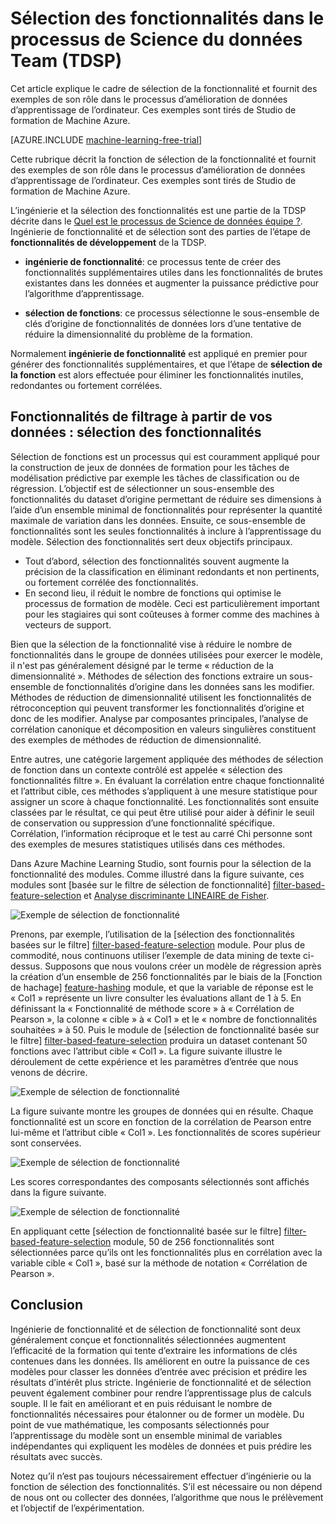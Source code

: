 <properties
    pageTitle="Fonctionnalité de sélection dans le processus de Science de données équipe | Microsoft Azure" 
    description="Décrit la fonction de sélection de la fonctionnalité et fournit des exemples de leur rôle dans le processus d’amélioration de données d’apprentissage de l’ordinateur."
    services="machine-learning"
    documentationCenter=""
    authors="bradsev"
    manager="jhubbard"
    editor="cgronlun"/>

<tags
    ms.service="machine-learning"
    ms.workload="data-services"
    ms.tgt_pltfrm="na"
    ms.devlang="na"
    ms.topic="article"
    ms.date="09/19/2016"
    ms.author="zhangya;bradsev" />


# <a name="feature-selection-in-the-team-data-science-process-tdsp"></a>Sélection des fonctionnalités dans le processus de Science du données Team (TDSP)

Cet article explique le cadre de sélection de la fonctionnalité et fournit des exemples de son rôle dans le processus d’amélioration de données d’apprentissage de l’ordinateur. Ces exemples sont tirés de Studio de formation de Machine Azure. 

[AZURE.INCLUDE [machine-learning-free-trial](../../includes/machine-learning-free-trial.md)]


Cette rubrique décrit la fonction de sélection de la fonctionnalité et fournit des exemples de son rôle dans le processus d’amélioration de données d’apprentissage de l’ordinateur. Ces exemples sont tirés de Studio de formation de Machine Azure. 

L’ingénierie et la sélection des fonctionnalités est une partie de la TDSP décrite dans le [Quel est le processus de Science de données équipe ?](data-science-process-overview.md). Ingénierie de fonctionnalité et de sélection sont des parties de l’étape de **fonctionnalités de développement** de la TDSP.

* **ingénierie de fonctionnalité**: ce processus tente de créer des fonctionnalités supplémentaires utiles dans les fonctionnalités de brutes existantes dans les données et augmenter la puissance prédictive pour l’algorithme d’apprentissage.

* **sélection de fonctions**: ce processus sélectionne le sous-ensemble de clés d’origine de fonctionnalités de données lors d’une tentative de réduire la dimensionnalité du problème de la formation.

Normalement **ingénierie de fonctionnalité** est appliqué en premier pour générer des fonctionnalités supplémentaires, et que l’étape de **sélection de la fonction** est alors effectuée pour éliminer les fonctionnalités inutiles, redondantes ou fortement corrélées.


## <a name="filtering-features-from-your-data---feature-selection"></a>Fonctionnalités de filtrage à partir de vos données : sélection des fonctionnalités 

Sélection de fonctions est un processus qui est couramment appliqué pour la construction de jeux de données de formation pour les tâches de modélisation prédictive par exemple les tâches de classification ou de régression. L’objectif est de sélectionner un sous-ensemble des fonctionnalités du dataset d’origine permettant de réduire ses dimensions à l’aide d’un ensemble minimal de fonctionnalités pour représenter la quantité maximale de variation dans les données. Ensuite, ce sous-ensemble de fonctionnalités sont les seules fonctionnalités à inclure à l’apprentissage du modèle. Sélection des fonctionnalités sert deux objectifs principaux.

* Tout d’abord, sélection des fonctionnalités souvent augmente la précision de la classification en éliminant redondants et non pertinents, ou fortement corrélée des fonctionnalités.
* En second lieu, il réduit le nombre de fonctions qui optimise le processus de formation de modèle. Ceci est particulièrement important pour les stagiaires qui sont coûteuses à former comme des machines à vecteurs de support.

Bien que la sélection de la fonctionnalité vise à réduire le nombre de fonctionnalités dans le groupe de données utilisées pour exercer le modèle, il n'est pas généralement désigné par le terme « réduction de la dimensionnalité ». Méthodes de sélection des fonctions extraire un sous-ensemble de fonctionnalités d’origine dans les données sans les modifier.  Méthodes de réduction de dimensionnalité utilisent les fonctionnalités de rétroconception qui peuvent transformer les fonctionnalités d’origine et donc de les modifier. Analyse par composantes principales, l’analyse de corrélation canonique et décomposition en valeurs singulières constituent des exemples de méthodes de réduction de dimensionnalité.

Entre autres, une catégorie largement appliquée des méthodes de sélection de fonction dans un contexte contrôlé est appelée « sélection des fonctionnalités filtre ». En évaluant la corrélation entre chaque fonctionnalité et l’attribut cible, ces méthodes s’appliquent à une mesure statistique pour assigner un score à chaque fonctionnalité. Les fonctionnalités sont ensuite classées par le résultat, ce qui peut être utilisé pour aider à définir le seuil de conservation ou suppression d’une fonctionnalité spécifique. Corrélation, l’information réciproque et le test au carré Chi personne sont des exemples de mesures statistiques utilisés dans ces méthodes.

Dans Azure Machine Learning Studio, sont fournis pour la sélection de la fonctionnalité des modules. Comme illustré dans la figure suivante, ces modules sont [basée sur le filtre de sélection de fonctionnalité] [ filter-based-feature-selection] et [Analyse discriminante LINEAIRE de Fisher][fisher-linear-discriminant-analysis].

![Exemple de sélection de fonctionnalité](./media/machine-learning-data-science-select-features/feature-Selection.png)


Prenons, par exemple, l’utilisation de la [sélection des fonctionnalités basées sur le filtre] [ filter-based-feature-selection] module. Pour plus de commodité, nous continuons utiliser l’exemple de data mining de texte ci-dessus. Supposons que nous voulons créer un modèle de régression après la création d’un ensemble de 256 fonctionnalités par le biais de la [Fonction de hachage] [ feature-hashing] module, et que la variable de réponse est le « Col1 » représente un livre consulter les évaluations allant de 1 à 5. En définissant la « Fonctionnalité de méthode score » à « Corrélation de Pearson », la colonne « cible » à « Col1 » et le « nombre de fonctionnalités souhaitées » à 50. Puis le module de [sélection de fonctionnalité basée sur le filtre] [ filter-based-feature-selection] produira un dataset contenant 50 fonctions avec l’attribut cible « Col1 ». La figure suivante illustre le déroulement de cette expérience et les paramètres d’entrée que nous venons de décrire.

![Exemple de sélection de fonctionnalité](./media/machine-learning-data-science-select-features/feature-Selection1.png)

La figure suivante montre les groupes de données qui en résulte. Chaque fonctionnalité est un score en fonction de la corrélation de Pearson entre lui-même et l’attribut cible « Col1 ». Les fonctionnalités de scores supérieur sont conservées.

![Exemple de sélection de fonctionnalité](./media/machine-learning-data-science-select-features/feature-Selection2.png)

Les scores correspondantes des composants sélectionnés sont affichés dans la figure suivante.

![Exemple de sélection de fonctionnalité](./media/machine-learning-data-science-select-features/feature-Selection3.png)

En appliquant cette [sélection de fonctionnalité basée sur le filtre] [ filter-based-feature-selection] module, 50 de 256 fonctionnalités sont sélectionnées parce qu’ils ont les fonctionnalités plus en corrélation avec la variable cible « Col1 », basé sur la méthode de notation « Corrélation de Pearson ».

## <a name="conclusion"></a>Conclusion
Ingénierie de fonctionnalité et de sélection de fonctionnalité sont deux généralement conçue et fonctionnalités sélectionnées augmentent l’efficacité de la formation qui tente d’extraire les informations de clés contenues dans les données. Ils améliorent en outre la puissance de ces modèles pour classer les données d’entrée avec précision et prédire les résultats d’intérêt plus stricte. Ingénierie de fonctionnalité et de sélection peuvent également combiner pour rendre l’apprentissage plus de calculs souple. Il le fait en améliorant et en puis réduisant le nombre de fonctionnalités nécessaires pour étalonner ou de former un modèle. Du point de vue mathématique, les composants sélectionnés pour l’apprentissage du modèle sont un ensemble minimal de variables indépendantes qui expliquent les modèles de données et puis prédire les résultats avec succès.

Notez qu’il n’est pas toujours nécessairement effectuer d’ingénierie ou la fonction de sélection des fonctionnalités. S’il est nécessaire ou non dépend de nous ont ou collecter des données, l’algorithme que nous le prélèvement et l’objectif de l’expérimentation.

<!-- Module References -->
[feature-hashing]: https://msdn.microsoft.com/library/azure/c9a82660-2d9c-411d-8122-4d9e0b3ce92a/
[filter-based-feature-selection]: https://msdn.microsoft.com/library/azure/918b356b-045c-412b-aa12-94a1d2dad90f/
[fisher-linear-discriminant-analysis]: https://msdn.microsoft.com/library/azure/dcaab0b2-59ca-4bec-bb66-79fd23540080/
 
